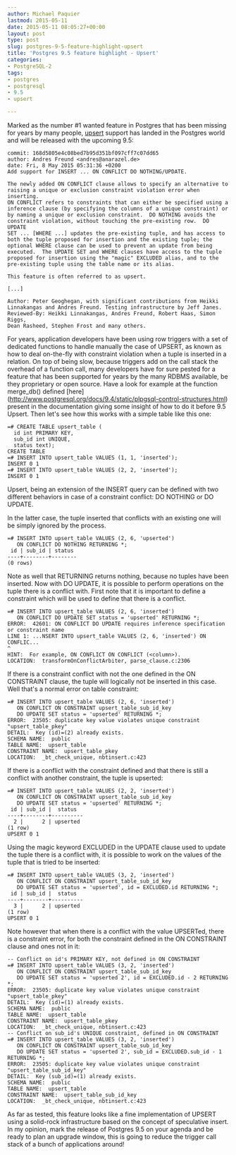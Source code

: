 ```yaml
---
author: Michael Paquier
lastmod: 2015-05-11
date: 2015-05-11 08:05:27+00:00
layout: post
type: post
slug: postgres-9-5-feature-highlight-upsert
title: 'Postgres 9.5 feature highlight - Upsert'
categories:
- PostgreSQL-2
tags:
- postgres
- postgresql
- 9.5
- upsert

---
```


Marked as the number #1 wanted feature in Postgres that has been missing for
years by many people, [upsert](http://www.postgresql.org/docs/devel/static/sql-insert.html)
support has landed in the Postgres world and will be released with the upcoming
9.5:

    commit: 168d5805e4c08bed7b95d351bf097cff7c07dd65
    author: Andres Freund <andres@anarazel.de>
    date: Fri, 8 May 2015 05:31:36 +0200
    Add support for INSERT ... ON CONFLICT DO NOTHING/UPDATE.

    The newly added ON CONFLICT clause allows to specify an alternative to
    raising a unique or exclusion constraint violation error when inserting.
    ON CONFLICT refers to constraints that can either be specified using a
    inference clause (by specifying the columns of a unique constraint) or
    by naming a unique or exclusion constraint.  DO NOTHING avoids the
    constraint violation, without touching the pre-existing row.  DO UPDATE
    SET ... [WHERE ...] updates the pre-existing tuple, and has access to
    both the tuple proposed for insertion and the existing tuple; the
    optional WHERE clause can be used to prevent an update from being
    executed.  The UPDATE SET and WHERE clauses have access to the tuple
    proposed for insertion using the "magic" EXCLUDED alias, and to the
    pre-existing tuple using the table name or its alias.

    This feature is often referred to as upsert.

    [...]

    Author: Peter Geoghegan, with significant contributions from Heikki
    Linnakangas and Andres Freund. Testing infrastructure by Jeff Janes.
    Reviewed-By: Heikki Linnakangas, Andres Freund, Robert Haas, Simon Riggs,
    Dean Rasheed, Stephen Frost and many others.

For years, application developers have been using row triggers with a set
of dedicated functions to handle manually the case of UPSERT, as known as
how to deal on-the-fly with constraint violation when a tuple is inserted in
a relation. On top of being slow, because triggers add on the call stack the
overhead of a function call, many developers have for sure pested for a
feature that has been supported for years by the many RDBMS available, be
they proprietary or open source. Have a look for example at the function
merge\_db() defined [here]
(http://www.postgresql.org/docs/9.4/static/plpgsql-control-structures.html)
present in the documentation giving some insight of how to do it before
9.5 Upsert. Then let's see how this works with a simple table like this one:

    =# CREATE TABLE upsert_table (
      id int PRIMARY KEY,
	  sub_id int UNIQUE,
	  status text);
    CREATE TABLE
    =# INSERT INTO upsert_table VALUES (1, 1, 'inserted');
    INSERT 0 1
    =# INSERT INTO upsert_table VALUES (2, 2, 'inserted');
    INSERT 0 1

Upsert, being an extension of the INSERT query can be defined with two
different behaviors in case of a constraint conflict: DO NOTHING or DO
UPDATE.

In the latter case, the tuple inserted that conflicts with an existing
one will be simply ignored by the process.

    =# INSERT INTO upsert_table VALUES (2, 6, 'upserted')
       ON CONFLICT DO NOTHING RETURNING *;
     id | sub_id | status
    ----+--------+--------
    (0 rows)

Note as well that RETURNING returns nothing, because no tuples have been
inserted. Now with DO UPDATE, it is possible to perform operations on the
tuple there is a conflict with. First note that it is important to define
a constraint which will be used to define that there is a conflict.

    =# INSERT INTO upsert_table VALUES (2, 6, 'inserted')
       ON CONFLICT DO UPDATE SET status = 'upserted' RETURNING *;
    ERROR:  42601: ON CONFLICT DO UPDATE requires inference specification or constraint name
    LINE 1: ...NSERT INTO upsert_table VALUES (2, 6, 'inserted') ON CONFLIC...
    ^
    HINT:  For example, ON CONFLICT ON CONFLICT (<column>).
    LOCATION:  transformOnConflictArbiter, parse_clause.c:2306

If there is a constraint conflict with not the one defined in the ON
CONSTRAINT clause, the tuple will logically not be inserted in this case.
Well that's a normal error on table constraint:

    =# INSERT INTO upsert_table VALUES (2, 6, 'inserted')
       ON CONFLICT ON CONSTRAINT upsert_table_sub_id_key
	   DO UPDATE SET status = 'upserted' RETURNING *;
    ERROR:  23505: duplicate key value violates unique constraint "upsert_table_pkey"
    DETAIL:  Key (id)=(2) already exists.
    SCHEMA NAME:  public
    TABLE NAME:  upsert_table
    CONSTRAINT NAME:  upsert_table_pkey
    LOCATION:  _bt_check_unique, nbtinsert.c:423

If there is a conflict with the constraint defined and that there is still
a conflict with another constraint, the tuple is upserted:

    =# INSERT INTO upsert_table VALUES (2, 2, 'inserted')
       ON CONFLICT ON CONSTRAINT upsert_table_sub_id_key
	   DO UPDATE SET status = 'upserted' RETURNING *;
     id | sub_id |  status
    ----+--------+----------
      2 |      2 | upserted
    (1 row)
    UPSERT 0 1

Using the magic keyword EXCLUDED in the UPDATE clause used to update the
tuple there is a conflict with, it is possible to work on the values of
the tuple that is tried to be inserted:

    =# INSERT INTO upsert_table VALUES (3, 2, 'inserted')
       ON CONFLICT ON CONSTRAINT upsert_table_sub_id_key
	   DO UPDATE SET status = 'upserted', id = EXCLUDED.id RETURNING *;
     id | sub_id |  status
    ----+--------+----------
      3 |      2 | upserted
    (1 row)
    UPSERT 0 1

Note however that when there is a conflict with the value UPSERTed, there
is a constraint error, for both the constraint defined in the ON CONSTRAINT
clause and ones not in it:

    -- Conflict on id's PRIMARY KEY, not defined in ON CONSTRAINT
    =# INSERT INTO upsert_table VALUES (3, 2, 'inserted')
       ON CONFLICT ON CONSTRAINT upsert_table_sub_id_key
       DO UPDATE SET status = 'upserted 2', id = EXCLUDED.id - 2 RETURNING *;
    ERROR:  23505: duplicate key value violates unique constraint "upsert_table_pkey"
    DETAIL:  Key (id)=(1) already exists.
    SCHEMA NAME:  public
    TABLE NAME:  upsert_table
    CONSTRAINT NAME:  upsert_table_pkey
    LOCATION:  _bt_check_unique, nbtinsert.c:423
    -- Conflict on sub_id's UNIQUE constraint, defined in ON CONSTRAINT
    =# INSERT INTO upsert_table VALUES (3, 2, 'inserted')
       ON CONFLICT ON CONSTRAINT upsert_table_sub_id_key
	   DO UPDATE SET status = 'upserted 2', sub_id = EXCLUDED.sub_id - 1 RETURNING *;
    ERROR:  23505: duplicate key value violates unique constraint "upsert_table_sub_id_key"
    DETAIL:  Key (sub_id)=(1) already exists.
    SCHEMA NAME:  public
    TABLE NAME:  upsert_table
    CONSTRAINT NAME:  upsert_table_sub_id_key
    LOCATION:  _bt_check_unique, nbtinsert.c:423

As far as tested, this feature looks like a fine implementation of UPSERT
using a solid-rock infrastructure based on the concept of speculative insert.
In my opinion, mark the release of Postgres 9.5 on your agenda and be ready
to plan an upgrade window, this is going to reduce the trigger call stack
of a bunch of applications around!
